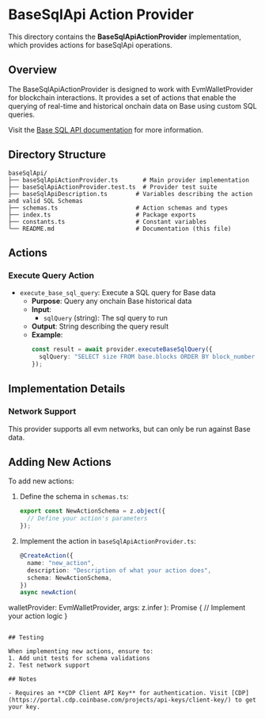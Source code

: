 # BaseSqlApi Action Provider

This directory contains the **BaseSqlApiActionProvider** implementation, which provides actions for baseSqlApi operations.

## Overview

The BaseSqlApiActionProvider is designed to work with EvmWalletProvider for blockchain interactions. It provides a set of actions that enable the querying of real-time and historical onchain data on Base using custom SQL queries.

Visit the [Base SQL API documentation](https://docs.cdp.coinbase.com/data/sql-api/welcome) for more information.

## Directory Structure

```
baseSqlApi/
├── baseSqlApiActionProvider.ts       # Main provider implementation
├── baseSqlApiActionProvider.test.ts  # Provider test suite
├── baseSqlApiDescription.ts        # Variables describing the action and valid SQL Schemas
├── schemas.ts                      # Action schemas and types
├── index.ts                        # Package exports
├── constants.ts                    # Constant variables
└── README.md                       # Documentation (this file)
```

## Actions

### Execute Query Action
- `execute_base_sql_query`: Execute a SQL query for Base data
  - **Purpose**: Query any onchain Base historical data
  - **Input**:
    - `sqlQuery` (string): The sql query to run
  - **Output**: String describing the query result
  - **Example**:
    ```typescript
    const result = await provider.executeBaseSqlQuery({
      sqlQuery: "SELECT size FROM base.blocks ORDER BY block_number DESC LIMIT 1",
    });
    ```

## Implementation Details

### Network Support
This provider supports all evm networks, but can only be run against Base data.

## Adding New Actions

To add new actions:

1. Define the schema in `schemas.ts`:
   ```typescript
   export const NewActionSchema = z.object({
     // Define your action's parameters
   });
   ```

2. Implement the action in `baseSqlApiActionProvider.ts`:
   ```typescript
   @CreateAction({
     name: "new_action",
     description: "Description of what your action does",
     schema: NewActionSchema,
   })
   async newAction(
walletProvider: EvmWalletProvider,      args: z.infer<typeof NewActionSchema>
   ): Promise<string> {
     // Implement your action logic
   }
   ```

## Testing

When implementing new actions, ensure to:
1. Add unit tests for schema validations
2. Test network support

## Notes

- Requires an **CDP Client API Key** for authentication. Visit [CDP](https://portal.cdp.coinbase.com/projects/api-keys/client-key/) to get your key.